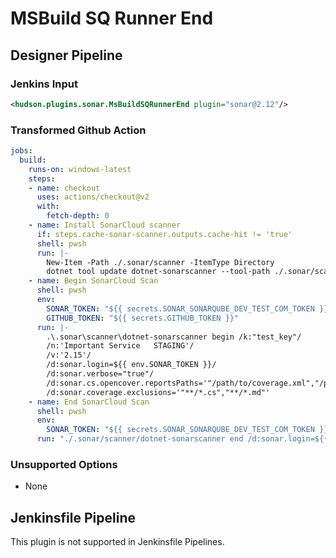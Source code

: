 # MSBuild SQ Runner End

## Designer Pipeline

### Jenkins Input

```xml
<hudson.plugins.sonar.MsBuildSQRunnerEnd plugin="sonar@2.12"/>
```

### Transformed Github Action

```yaml
jobs:
  build:
    runs-on: windows-latest
    steps:
    - name: checkout
      uses: actions/checkout@v2
      with:
        fetch-depth: 0
    - name: Install SonarCloud scanner
      if: steps.cache-sonar-scanner.outputs.cache-hit != 'true'
      shell: pwsh
      run: |-
        New-Item -Path ./.sonar/scanner -ItemType Directory
        dotnet tool update dotnet-sonarscanner --tool-path ./.sonar/scanner
    - name: Begin SonarCloud Scan
      shell: pwsh
      env:
        SONAR_TOKEN: "${{ secrets.SONAR_SONARQUBE_DEV_TEST_COM_TOKEN }}"
        GITHUB_TOKEN: "${{ secrets.GITHUB_TOKEN }}"
      run: |-
        .\.sonar\scanner\dotnet-sonarscanner begin /k:"test_key"/
        /n:'Important Service   STAGING'/
        /v:'2.15'/
        /d:sonar.login=${{ env.SONAR_TOKEN }}/
        /d:sonar.verbose="true"/
        /d:sonar.cs.opencover.reportsPaths='"/path/to/coverage.xml","/path/to/coverage.2.xml"'/
        /d:sonar.coverage.exclusions='"**/*.cs","**/*.md"'
    - name: End SonarCloud Scan
      shell: pwsh
      env:
        SONAR_TOKEN: "${{ secrets.SONAR_SONARQUBE_DEV_TEST_COM_TOKEN }}"
      run: "./.sonar/scanner/dotnet-sonarscanner end /d:sonar.login=${{ env.SONAR_TOKEN }}"
```

### Unsupported Options

- None

## Jenkinsfile Pipeline

This plugin is not supported in Jenkinsfile Pipelines.
